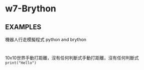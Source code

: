 # w7-Brython

## EXAMPLES
機器人行走模擬程式 python and brython
#
10x10世界手動打距離，沒有任何判斷式手動打距離，沒有任何判斷式
`print("Hello")`




